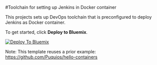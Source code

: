 #Toolchain for setting up Jenkins in Docker container

This projects sets up DevOps toolchain that is preconfigured to deploy Jenkins as Docker container.

To get started, click **Deploy to Bluemix**.

[![Deploy To Bluemix](https://bluemix.net/deploy/button.png)](https://new-console.ng.bluemix.net/devops/setup/deploy/?repository=https%3A//github.com/szbra/toolchain-jenkins-installer)

Note: This template reuses a prior example: https://github.com/Puquios/hello-containers

<!--
For more information about using the sample, including instructions to add tools to the toolchain and make code changes, see <a href="x">Simple toolchain tutorial</a>
-->
